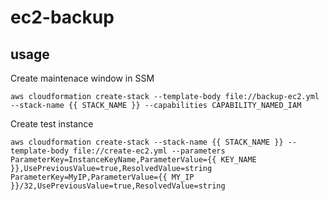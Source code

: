 # ec2-backup

## usage
Create maintenace window in SSM
```
aws cloudformation create-stack --template-body file://backup-ec2.yml --stack-name {{ STACK_NAME }} --capabilities CAPABILITY_NAMED_IAM
```

Create test instance
```
aws cloudformation create-stack --stack-name {{ STACK_NAME }} --template-body file://create-ec2.yml --parameters ParameterKey=InstanceKeyName,ParameterValue={{ KEY_NAME }},UsePreviousValue=true,ResolvedValue=string ParameterKey=MyIP,ParameterValue={{ MY_IP }}/32,UsePreviousValue=true,ResolvedValue=string
```